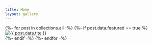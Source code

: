 ```yaml
---
title: Home
layout: gallery
---
```


<div id="gallery">
{%- for post in collections.all -%}
    {%- if post.data.featured == true %}
    <div><a href="{{ post.url }}"><img src="{{post.data.image}}" alt="{{ post.data.tite }}"></a></div>
    {%- endif -%}
{%- endfor -%}
</div>
